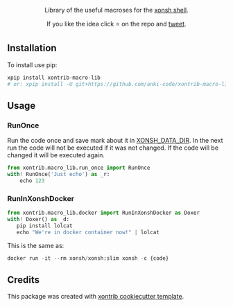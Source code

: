 <p align="center">
Library of the useful macroses for the <a href="https://xon.sh/">xonsh shell</a>.
</p>

<p align="center">  
If you like the idea click ⭐ on the repo and <a href="https://twitter.com/intent/tweet?text=Nice%20xontrib%20for%20the%20xonsh%20shell!&url=https://github.com/anki-code/xontrib-macro-lib" target="_blank">tweet</a>.
</p>


## Installation

To install use pip:

```bash
xpip install xontrib-macro-lib
# or: xpip install -U git+https://github.com/anki-code/xontrib-macro-lib
```

## Usage

### RunOnce

Run the code once and save mark about it in [XONSH_DATA_DIR](https://xon.sh/envvars.html#xonsh-data-dir). 
In the next run the code will not be executed if it was not changed. If the code will be changed it will be executed again.

```python
from xontrib.macro_lib.run_once import RunOnce
with! RunOnce('Just echo') as _r:
    echo 123
```

### RunInXonshDocker

```python
from xontrib.macro_lib.docker import RunInXonshDocker as Doxer
with! Doxer() as _d:
   pip install lolcat
   echo "We're in docker container now!" | lolcat
```

This is the same as:
```python
docker run -it --rm xonsh/xonsh:slim xonsh -c {code}
```

## Credits

This package was created with [xontrib cookiecutter template](https://github.com/xonsh/xontrib-cookiecutter).